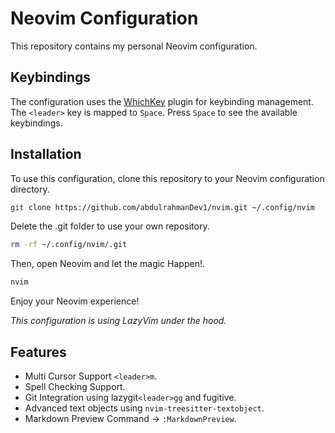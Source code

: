 # Neovim Configuration

This repository contains my personal Neovim configuration.

## Keybindings

The configuration uses the [WhichKey](https://github.com/folke/which-key.nvim) plugin for keybinding management.
The `<leader>` key is mapped to `Space`.
Press `Space` to see the available keybindings.

## Installation

To use this configuration, clone this repository to your Neovim configuration directory.

```bash
git clone https://github.com/abdulrahmanDev1/nvim.git ~/.config/nvim
```

Delete the .git folder to use your own repository.

```bash
rm -rf ~/.config/nvim/.git
```

Then, open Neovim and let the magic Happen!.

```bash
nvim
```

Enjoy your Neovim experience!

_This configuration is using LazyVim under the hood._

## Features

- Multi Cursor Support `<leader>m`.
- Spell Checking Support.
- Git Integration using lazygit`<leader>gg` and fugitive.
- Advanced text objects using `nvim-treesitter-textobject`.
- Markdown Preview Command → `:MarkdownPreview`.
